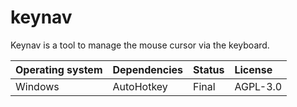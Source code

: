 # keynav

Keynav is a tool to manage the mouse cursor via the keyboard.

| Operating system | Dependencies         | Status | License  |
| :--------------- | :------------------- | :----- | :------- |
| Windows          | AutoHotkey           | Final  | AGPL-3.0 |
